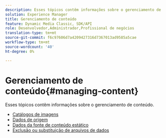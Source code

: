 ```yaml
---
description: Esses tópicos contêm informações sobre o gerenciamento de conteúdo.
solution: Experience Manager
title: Gerenciamento de conteúdo
feature: Dynamic Media Classic, SDK/API
role: Desenvolvedor,Administrador,Profissional de negócios
translation-type: tm+mt
source-git-commit: f6c97606d7a4209427316d7367013ad9585a5cae
workflow-type: tm+mt
source-wordcount: '40'
ht-degree: 0%

---
```



# Gerenciamento de conteúdo{#managing-content}

Esses tópicos contêm informações sobre o gerenciamento de conteúdo.

* [Catálogos de imagens](c-image-catalogs.md)
* [Dados de origem](r-source-data.md)
* [Dados da fonte de conteúdo estático](c-static-content-source-data.md)
* [Exclusão ou substituição de arquivos de dados](c-deleting-or-replacing-data-files.md)

